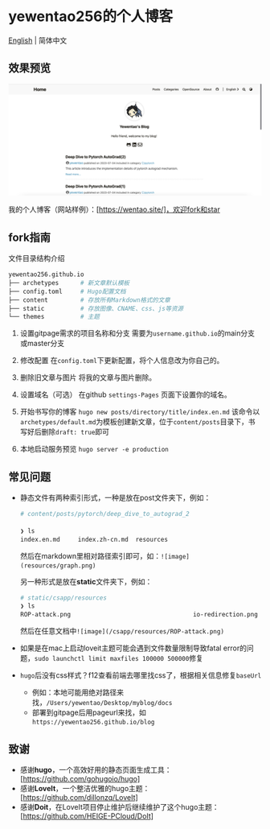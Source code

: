 # yewentao256的个人博客

[English](README.md) | 简体中文

## 效果预览

![image](static/resources/website-preview.png)

我的个人博客（网站样例）：[https://wentao.site/]，欢迎fork和star

## fork指南

文件目录结构介绍

```bash
yewentao256.github.io
├── archetypes      # 新文章默认模板
├── config.toml     # Hugo配置文档
├── content         # 存放所有Markdown格式的文章
├── static          # 存放图像、CNAME、css、js等资源
└── themes          # 主题
```

1. 设置gitpage需求的项目名称和分支
需要为`username.github.io`的main分支或master分支

2. 修改配置
在`config.toml`下更新配置，将个人信息改为你自己的。

3. 删除旧文章与图片
将我的文章与图片删除。

4. 设置域名（可选）
在github `settings-Pages` 页面下设置你的域名。

5. 开始书写你的博客
`hugo new posts/directory/title/index.en.md`
该命令以`archetypes/default.md`为模板创建新文章，位于`content/posts`目录下，书写好后删除`draft: true`即可

6. 本地启动服务预览
`hugo server -e production`

## 常见问题

- 静态文件有两种索引形式，一种是放在post文件夹下，例如：

    ```bash
    # content/posts/pytorch/deep_dive_to_autograd_2

    ❯ ls
    index.en.md     index.zh-cn.md  resources
    ```

    然后在markdown里相对路径索引即可，如：`![image](resources/graph.png)`

    另一种形式是放在**static**文件夹下，例如：

    ```bash
    # static/csapp/resources
    ❯ ls
    ROP-attack.png                                  io-redirection.png
    ```

    然后在任意文档中`![image](/csapp/resources/ROP-attack.png)`

- 如果是在mac上启动loveit主题可能会遇到文件数量限制导致fatal error的问题，`sudo launchctl limit maxfiles 100000 500000`修复

- `hugo`后没有css样式？f12查看前端去哪里找css了，根据相关信息修复`baseUrl`
  - 例如：本地可能用绝对路径来找，`/Users/yewentao/Desktop/myblog/docs`
  - 部署到gitpage后用pageurl来找，如`https://yewentao256.github.io/blog`

## 致谢

- 感谢**hugo**，一个高效好用的静态页面生成工具：[https://github.com/gohugoio/hugo]
- 感谢**LoveIt**，一个整洁优雅的hugo主题：[https://github.com/dillonzq/LoveIt]
- 感谢**Doit**，在LoveIt项目停止维护后继续维护了这个hugo主题：[https://github.com/HEIGE-PCloud/DoIt]
